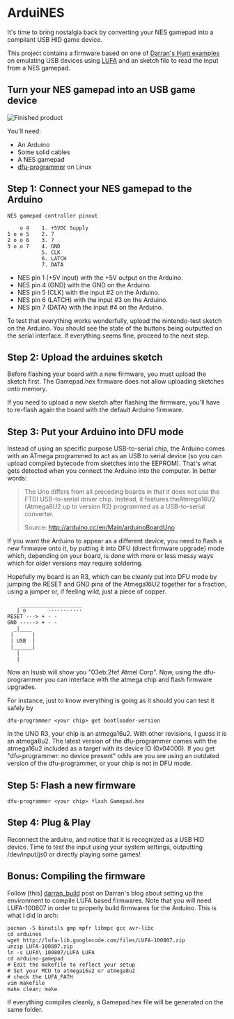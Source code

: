 # ArduiNES #

It's time to bring nostalgia back by converting your NES gamepad into a 
compilant USB HID game device.

This project contains a firmware based on one of 
[Darran's Hunt examples][dhunt_firmware] on emulating USB devices 
using [LUFA][LUFA] and an sketch file to read the input from a NES gamepad.


## Turn your NES gamepad into an USB game device ##
![Finished product][mvp]

You'll need:

* An Arduino
* Some solid cables
* A NES gamepad
* [dfu-programmer][dfu] on Linux

## Step 1: Connect your NES gamepad to the Arduino ##

    NES gamepad controller pinout

        o 4    1. +5VDC Supply
    1 o o 5    2. ?
    2 o o 6    3. ?
    3 o o 7    4. GND
               5. CLK
               6. LATCH
               7. DATA

* NES pin 1 (+5V input) with the +5V output on the Arduino.
* NES pin 4 (GND) with the GND on the Arduino.
* NES pin 5 (CLK) with the input #2 on the Arduino.
* NES pin 6 (LATCH) with the input #3 on the Arduino.
* NES pin 7 (DATA) with the input #4 on the Arduino.

To test that everything works wonderfully, upload the nintendo-test sketch on
the Arduino. You should see the state of the buttons being outputted on the 
serial interface. If everything seems fine, proceed to the next step.

## Step 2: Upload the arduines sketch ##

Before flashing your board with a new firmware, you must upload the sketch 
first. The Gamepad.hex firmware does not allow uploading sketches onto memory. 

If you need to upload a new sketch after flashing the firmware, you'll have 
to re-flash again the board with the default Arduino firmware.

## Step 3: Put your Arduino into DFU mode ##

Instead of using an specific purpose USB-to-serial chip, the Arduino comes 
with an ATmega programmed to act as an USB to serial device (so you can 
upload compiled bytecode from sketches into the EEPROM). That's what gets 
detected when you connect the Arduino into the computer. In better words:

> The Uno differs from all preceding boards in that it does not use the FTDI 
> USB-to-serial driver chip. Instead, it features theAtmega16U2 (Atmega8U2 up 
> to version R2) programmed as a USB-to-serial converter.
> 
> Source: http://arduino.cc/en/Main/arduinoBoardUno

If you want the Arduino to appear as a different device, you need to flash a 
new firmware onto it, by putting it into DFU (direct firmware upgrade) mode 
which, depending on your board, is done with more or less messy ways which 
for older versions may require soldering.

Hopefully my board is an R3, which can be cleanly put into DFU mode by jumping
the RESET and GND pins of the Atmega16U2 together for a fraction, using a 
jumper or, if feeling wild, just a piece of copper.

        ____________________
       | o       ···········
    RESET ---> + · ·
    GND -----> + · ·
      _|____
     |      |
     | USB  |
     |______|
       |
       |

Now an lsusb will show you "03eb:2fef Atmel Corp". Now, using the 
dfu-programmer you can interface with the atmega chip and flash firmware 
upgrades.

For instance, just to know everything is going as it should you can test it 
safely by

    dfu-programmer <your chip> get bootloader-version

In the UNO R3, your chip is an atmega16u2. With other revisions, I guess it is
an atmega8u2. The latest version of the dfu-programmer comes with the 
atmega16u2 included as a target with its device ID (0x04000). If you get 
"dfu-programmer: no device present" odds are you are using an outdated version
of the dfu-programmer, or your chip is not in DFU mode.

## Step 5: Flash a new firmware ##

    dfu-programmer <your chip> flash Gamepad.hex

## Step 4: Plug & Play ##

Reconnect the arduino, and notice that it is recognized as a USB HID device. 
Time to test the input using your system settings, outputting /dev/input/js0 
or directly playing some games!

## Bonus: Compiling the firmware ##

Follow [this] [darran_build] post on Darran's blog about setting up the 
environment to compile LUFA based firmwares. Note that you will need 
LUFA-100807 in order to properly build firmwares for the Arduino. This is what
I did in arch:

    pacman -S binutils gmp mpfr libmpc gcc avr-libc
    cd arduines
    wget http://lufa-lib.googlecode.com/files/LUFA-100807.zip
    unzip LUFA-100807.zip
    ln -s LUFA\ 100807/LUFA LUFA
    cd arduino-gamepad
    # Edit the makefile to reflect your setup
    # Set your MCU to atmega16u2 or atmega8u2
    # check the LUFA_PATH
    vim makefile
    make clean; make

If everything compiles cleanly, a Gamepad.hex file will be generated on the 
same folder.

[mvp]: http://i.imgur.com/TNCoS8el.jpg "Finished product"
[dfu]: http://dfu-programmer.sourceforge.net/ "dfu-programmer's website"
[darran_build]: http://hunt.net.nz/users/darran/weblog/a4091/Building_Arduino_Atmega8u2_firmware_on_Linux.html "A guide on building arduino firmwares on Linux"
[dhunt_firmware]: http://hunt.net.nz/users/darran/weblog/a3599/Arduino_UNO_Joystick_HID_firmware.html "Post including the examples"
[LUFA]: http://www.fourwalledcubicle.com/LUFA.php "LUFA website"

